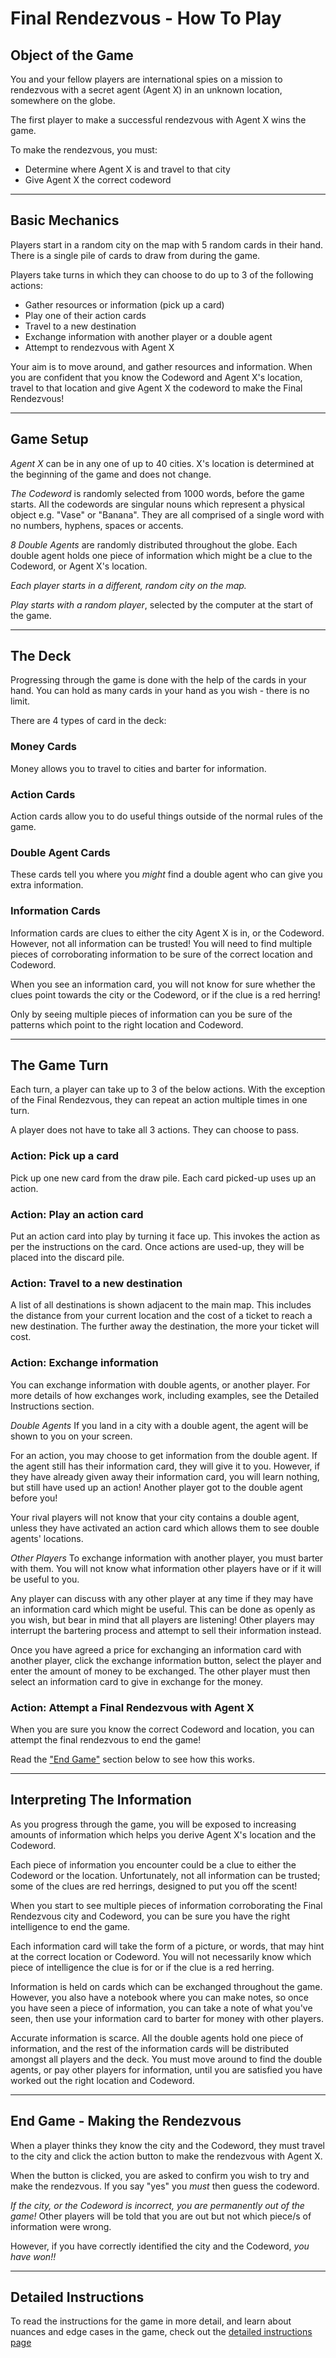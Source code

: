 # Final Rendezvous - How To Play

## Object of the Game
You and your fellow players are international spies on a mission to rendezvous
with a secret agent (Agent X) in an unknown location, somewhere on the globe.

The first player to make a successful rendezvous with Agent X wins the game.

To make the rendezvous, you must:
* Determine where Agent X is and travel to that city
* Give Agent X the correct codeword

---

## Basic Mechanics
Players start in a random city on the map with 5 random cards in their hand.
There is a single pile of cards to draw from during the game.

Players take turns in which they can choose to do up to 3 of the following
actions:
* Gather resources or information (pick up a card)
* Play one of their action cards
* Travel to a new destination
* Exchange information with another player or a double agent
* Attempt to rendezvous with Agent X

Your aim is to move around, and gather resources and information. When you are
confident that you know the Codeword and Agent X's location, travel to that
location and give Agent X the codeword to make the Final Rendezvous!

---

## Game Setup
*Agent X* can be in any one of up to 40 cities. X's location is determined at the
beginning of the game and does not change.

*The Codeword* is randomly selected from 1000 words, before the game starts. All
the codewords are singular nouns which represent a physical object e.g. "Vase"
or "Banana". They are all comprised of a single word with no numbers, hyphens,
spaces or accents.

*8 Double Agents* are randomly distributed throughout the globe. Each double agent
holds one piece of information which might be a clue to the Codeword, or Agent X's
location.

*Each player starts in a different, random city on the map.*

*Play starts with a random player*, selected by the computer at the start of the
game.

---

## The Deck
Progressing through the game is done with the help of the cards in your hand.
You can hold as many cards in your hand as you wish - there is no limit.

There are 4 types of card in the deck:

### Money Cards
Money allows you to travel to cities and barter for information.

### Action Cards
Action cards allow you to do useful things outside of the normal rules of the
game.

### Double Agent Cards
These cards tell you where you _might_ find a double agent who can give you
extra information.

### Information Cards
Information cards are clues to either the city Agent X is in, or the Codeword.
However, not all information can be trusted! You will need to find multiple
pieces of corroborating information to be sure of the correct location and
Codeword.

When you see an information card, you will not know for sure whether the clues
point towards the city or the Codeword, or if the clue is a red herring!

Only by seeing multiple pieces of information can you be sure of the patterns
which point to the right location and Codeword.

---

## The Game Turn
Each turn, a player can take up to 3 of the below actions. With the exception of
the Final Rendezvous, they can repeat an action multiple times in one turn.

A player does not have to take all 3 actions. They can choose to pass.

### Action: Pick up a card
Pick up one new card from the draw pile. Each card picked-up uses up an action.

### Action: Play an action card
Put an action card into play by turning it face up. This invokes the action as
per the instructions on the card. Once actions are used-up, they will be placed
into the discard pile.

### Action: Travel to a new destination
A list of all destinations is shown adjacent to the main map. This includes the
distance from your current location and the cost of a ticket to reach a new
destination. The further away the destination, the more your ticket will cost.

### Action: Exchange information
You can exchange information with double agents, or another player. For more
details of how exchanges work, including examples, see the Detailed Instructions
section.

*Double Agents*
If you land in a city with a double agent, the agent will be shown to you on
your screen.

For an action, you may choose to get information from the double agent. If the
agent still has their information card, they will give it to you. However, if
they have already given away their information card, you will learn nothing, but
still have used up an action! Another player got to the double agent before you!

Your rival players will not know that your city contains a double agent, unless
they have activated an action card which allows them to see double agents'
locations.

*Other Players*
To exchange information with another player, you must barter with them. You will
not know what information other players have or if it will be useful to you.

Any player can discuss with any other player at any time if they may have an
information card which might be useful. This can be done as openly as you wish,
but bear in mind that all players are listening! Other players may interrupt the
bartering process and attempt to sell their information instead.

Once you have agreed a price for exchanging an information card with another
player, click the exchange information button, select the player and enter the
amount of money to be exchanged. The other player must then select an information
card to give in exchange for the money.

### Action: Attempt a Final Rendezvous with Agent X
When you are sure you know the correct Codeword and location, you can attempt
the final rendezvous to end the game!

Read the ["End Game"](#end-game-making-the-rendezvous) section below to see
how this works.

---

## Interpreting The Information
As you progress through the game, you will be exposed to increasing amounts of
information which helps you derive Agent X's location and the Codeword.

Each piece of information you encounter could be a clue to either the Codeword
or the location. Unfortunately, not all information can be trusted; some of the
clues are red herrings, designed to put you off the scent!

When you start to see multiple pieces of information corroborating the Final
Rendezvous city and Codeword, you can be sure you have the right intelligence
to end the game.

Each information card will take the form of a picture, or words, that may hint at
the correct location or Codeword. You will not necessarily know which piece of
intelligence the clue is for or if the clue is a red herring.

Information is held on cards which can be exchanged throughout the game. However,
you also have a notebook where you can make notes, so once you have seen a piece
of information, you can take a note of what you've seen, then use your information
card to barter for money with other players.

Accurate information is scarce. All the double agents hold one piece of
information, and the rest of the information cards will be distributed amongst
all players and the deck. You must move around to find the double agents, or pay
other players for information, until you are satisfied you have worked out the
right location and Codeword.

---

## End Game - Making the Rendezvous
When a player thinks they know the city and the Codeword, they must travel to
the city and click the action button to make the rendezvous with Agent X.

When the button is clicked, you are asked to confirm you wish to try and make
the rendezvous. If you say "yes" you *must* then guess the codeword.

*If the city, or the Codeword is incorrect, you are permanently out of the
game!* Other players will be told that you are out but not which piece/s of
information were wrong.

However, if you have correctly identified the city and the Codeword, *you have
won!!*

---

## Detailed Instructions
To read the instructions for the game in more detail, and learn about nuances
and edge cases in the game, check out the [detailed instructions page](detailed-instructions.md "How to play Final Rendezvous")
